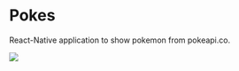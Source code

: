 # Pokes

React-Native application to show pokemon from pokeapi.co.

<img src="https://github.com/g-soto/pokes/blob/main/assets/video_2021-10-08_14-41-10%2000_00_00-00_00_30.gif"/>
